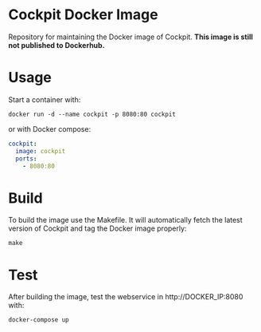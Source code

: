 # Cockpit Docker Image
Repository for maintaining the Docker image of Cockpit. __This image is still
not published to Dockerhub.__

# Usage
Start a container with:

    docker run -d --name cockpit -p 8080:80 cockpit

or with Docker compose:
```yml
cockpit:
  image: cockpit
  ports:
    - 8080:80
```
# Build
To build the image use the Makefile. It will automatically fetch the latest
version of Cockpit and tag the Docker image properly:

    make

# Test
After building the image, test the webservice in http://DOCKER_IP:8080 with:

    docker-compose up
